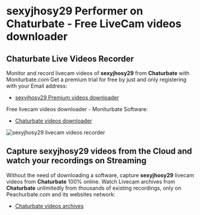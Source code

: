# sexyjhosy29 Performer on Chaturbate - Free LiveCam videos downloader

## Chaturbate Live Videos Recorder

Monitor and record livecam videos of **sexyjhosy29** from **Chaturbate** with Moniturbate.com
Get a premium trial for free by just and only registering with your Email address:
* [sexyjhosy29 Premium videos downloader](https://moniturbate.com/request-demo-licence-key.html)

Free livecam videos downloader - Moniturbate Software:
* [Chaturbate videos downloader](https://moniturbate.com/moniturbate-download-software.html)

![sexyjhosy29 livecam videos recorder](https://peachurnet.com/templates/moniturbate-software.png)


## Capture sexyjhosy29 videos from the Cloud and watch your recordings on Streaming

Without the need of downloading a software, capture **sexyjhosy29** livecam videos from **Chaturbate** 100% online.
Watch Livecam archives from **Chaturbate** unlimitedly from thousands of existing recordings, only on Peachurbate.com and its websites network:
* [Chaturbate videos archives](https://peachurnet.com/)